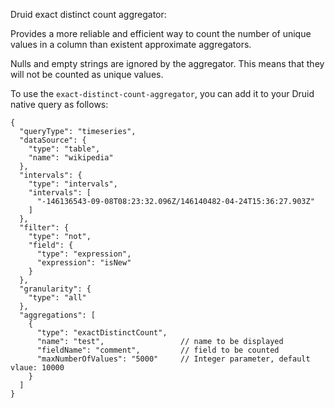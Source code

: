 Druid exact distinct count aggregator:

Provides a more reliable and efficient way to count the number of unique values in a column than existent approximate aggregators.

Nulls and empty strings are ignored by the aggregator. This means that they will not be counted as unique values.

To use the `exact-distinct-count-aggregator`, you can add it to your Druid native query as follows:

```
{
  "queryType": "timeseries",    
  "dataSource": {
    "type": "table",
    "name": "wikipedia"
  },
  "intervals": {
    "type": "intervals",
    "intervals": [
      "-146136543-09-08T08:23:32.096Z/146140482-04-24T15:36:27.903Z"
    ]
  },
  "filter": {
    "type": "not",
    "field": {
      "type": "expression",
      "expression": "isNew"
    }
  },
  "granularity": {
    "type": "all"
  },
  "aggregations": [
    {      
      "type": "exactDistinctCount", 
      "name": "test",                 // name to be displayed
      "fieldName": "comment",         // field to be counted
      "maxNumberOfValues": "5000"     // Integer parameter, default vlaue: 10000
    }
  ]
}
```

